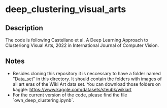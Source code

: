 # deep_clustering_visual_arts

## Description
The code is following Castellano et al. A Deep Learning Approach to Clusteriong Visual Arts, 2022 in International Journal of Computer Vision.

## Notes
- Besides cloning this repository it is neccessary to have a folder named "Data_set" in this directory. It should contain the folders with images of all art eras of the Wiki Art data set. You can download those folders on kaggle: https://www.kaggle.com/datasets/steubk/wikiart 
- For the current version of the code, please find the file ´own_deep_clustering.ipynb´.

